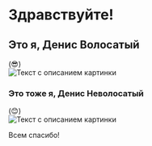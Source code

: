 # Здравствуйте!

## Это я, Денис Волосатый<br>
(:sunglasses:)<br>
<image src="photo_2022-09-13_19-49-22.jpg" alt="Текст с описанием картинки">

### Это тоже я, Денис Неволосатый<br>
(:blush:)<br>
<image src="photo_2022-07-21_12-48-29.jpg" alt="Текст с описанием картинки">

Всем спасибо!<br>
